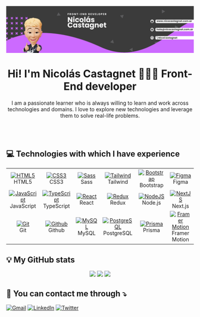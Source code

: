 <img align="center" alt="My-banner" width="auto" src="Github Banner.jpg">

<h1 align="center">Hi! I'm Nicolás Castagnet 👨🏽‍💻 Front-End developer</h1>

<div align="center">I am a passionate learner who is always willing to learn and work across technologies and domains. 
I love to explore new technologies and leverage them to solve real-life problems.</div>

<br/>
<div align="center" id="badges">
  <img src="https://visitcount.itsvg.in/api?id=NicoCastagnet&icon=2&color=5" alt=""/>
</div>
<div align="center" id="badges">
  <img src="https://quotes-github-readme.vercel.app/api?type=horizontal&theme=radical" alt=""/>
</div>

## 💻 **Technologies with which I have experience**

<table align="center">
  <tr>
    <td align="center" width="100">
      <a href="https://html5.org" target="_blank" rel="noreferrer">
        <img src="https://cdn.worldvectorlogo.com/logos/html-1.svg" width="50" height="50" alt="HTML5" />
      </a>
      <br>HTML5
    </td>
    <td align="center" width="100">
      <a href="https://www.w3.org/Style/CSS/Overview.en.html#" target="_blank" rel="noreferrer">
        <img src="https://cdn.worldvectorlogo.com/logos/css-3.svg" width="50" height="50" alt="CSS3" />
      </a>
      <br>CSS3
    </td>
    <td align="center"  width="100">
      <a href="https://sass-lang.com" target="_blank" rel="noreferrer">
        <img src="https://cdn.worldvectorlogo.com/logos/sass-1.svg" width="50" height="50" alt="Sass" />
      </a>
      <br>Sass
    </td>
    <td align="center" width="100">
      <a href="https://tailwindcss.com" target="_blank" rel="noreferrer">
        <img src="https://cdn.worldvectorlogo.com/logos/tailwindcss.svg" width="50" height="50" alt="Tailwind" />
      </a>
      <br>Tailwind
    </td>
    <td align="center" width="100">
      <a href="https://getbootstrap.com" target="_blank" rel="noreferrer">
        <img src="https://cdn.worldvectorlogo.com/logos/bootstrap-5-1.svg" width="50" height="50" alt="Bootstrap" />
      </a>
      <br>Bootstrap
    </td>
    <td align="center" width="100">
      <a href="https://www.figma.com" target="_blank" rel="noreferrer">
        <img src="https://cdn.worldvectorlogo.com/logos/figma-5.svg" width="50" height="50" alt="Figma" />
      </a>
      <br>Figma
    </td>
  </tr>
  
  <tr>
    <td align="center" width="100">
      <a href="https://www.javascript.com" target="_blank" rel="noreferrer">
        <img src="https://cdn.worldvectorlogo.com/logos/logo-javascript.svg" width="50" height="50" alt="JavaScript" />
      </a>
      <br>JavaScript
    </td>
    <td align="center" width="100">
      <a href="https://www.typescriptlang.org" target="_blank" rel="noreferrer">
        <img src="https://cdn.worldvectorlogo.com/logos/typescript.svg" width="50" height="50" alt="TypeScript" />
      </a>
      <br>TypeScript
    </td>
    <td align="center" width="100">
      <a href="https://react.dev" target="_blank" rel="noreferrer">
        <img src="https://cdn.worldvectorlogo.com/logos/react-2.svg" width="50" height="50" alt="React" />
      </a>
      <br>React
    </td>
    <td align="center" width="100">
      <a href="https://redux.js.org" target="_blank" rel="noreferrer">
        <img src="https://cdn.worldvectorlogo.com/logos/redux.svg" width="50" height="50" alt="Redux" />
      </a>
      <br>Redux
    </td>
    </td>
    <td align="center" width="100">
      <a href="https://nodejs.org/en" target="_blank" rel="noreferrer">
        <img src="https://cdn.worldvectorlogo.com/logos/nodejs-icon.svg" width="50" height="50" alt="NodeJS" />
      </a>
      <br>Node.js
    </td>
    <td align="center" width="100">
      <a href="https://nextjs.org" target="_blank" rel="noreferrer">
        <img src="https://cdn.worldvectorlogo.com/logos/next-js.svg" width="50" height="50" alt="NextJS" />
      </a>
      <br>Next.js
    </td>
  </tr>
  
   <tr>
    <td align="center" width="100">
      <a href="https://git-scm.com" target="_blank" rel="noreferrer">
        <img src="https://cdn.worldvectorlogo.com/logos/git-icon.svg" width="50" height="50" alt="Git" />
      </a>
      <br>Git
    </td>
    <td align="center" width="100">
      <a href="https://github.com" target="_blank" rel="noreferrer">
        <img src="https://cdn.worldvectorlogo.com/logos/github-icon-1.svg" width="50" height="50" alt="Github" />
      </a>
      <br>Github
    </td>
    <td align="center" width="100">
      <a href="https://www.mysql.com" target="_blank" rel="noreferrer">
        <img src="https://cdn.worldvectorlogo.com/logos/mysql-6.svg" width="50" height="50" alt="MySQL" />
      </a>
      <br>MySQL
    </td>
  <td align="center" width="100">
      <a href="https://www.postgresql.org" target="_blank" rel="noreferrer">
        <img src="https://cdn.worldvectorlogo.com/logos/postgresql.svg" width="50" height="50" alt="PostgreSQL" />
      </a>
      <br>PostgreSQL
    </td>
  <td align="center" width="100">
      <a href="https://www.prisma.io" target="_blank" rel="noreferrer">
        <img src="https://cdn.worldvectorlogo.com/logos/prisma-2.svg" width="50" height="50" alt="Prisma" />
      </a>
      <br>Prisma
    </td>
  <td align="center" width="100">
      <a href="https://www.framer.com/motion/" target="_blank" rel="noreferrer">
        <img src="https://cdn.worldvectorlogo.com/logos/framer-motion.svg" width="50" height="50" alt="Framer Motion" />
      </a>
      <br>Framer Motion
    </td>
  </tr>
</table>

## 💡 My GitHub stats

<div align="center">
    <img height="180em" src="https://github-readme-stats.vercel.app/api?username=NicoCastagnet&theme=tokyonight&hide_border=true&include_all_commits=false&count_private=false"/>
    <img height="180em" src="https://github-readme-streak-stats.herokuapp.com/?user=NicoCastagnet&theme=tokyonight&hide_border=true"/>
    <img height="180em" border="none" src="https://github-readme-stats.vercel.app/api/top-langs/?username=NicoCastagnet&theme=tokyonight&hide_border=true&include_all_commits=false&count_private=false&layout=compact"/>
</div>

## 📩 **You can contact me through ⤵**

[![Gmail](https://img.shields.io/badge/-Gmail-FF0000?logo=gmail&logoColor=white)](mailto:hola@nicocastagnet.com.ar)
[![LinkedIn](https://img.shields.io/badge/LinkedIn-%230077B5.svg?logo=linkedin&logoColor=white)](https://linkedin.com/in/nicolas-castagnet)
[![Twitter](https://img.shields.io/badge/Twitter-%231DA1F2.svg?logo=Twitter&logoColor=white)](https://twitter.com/NicoCastagnet_)
